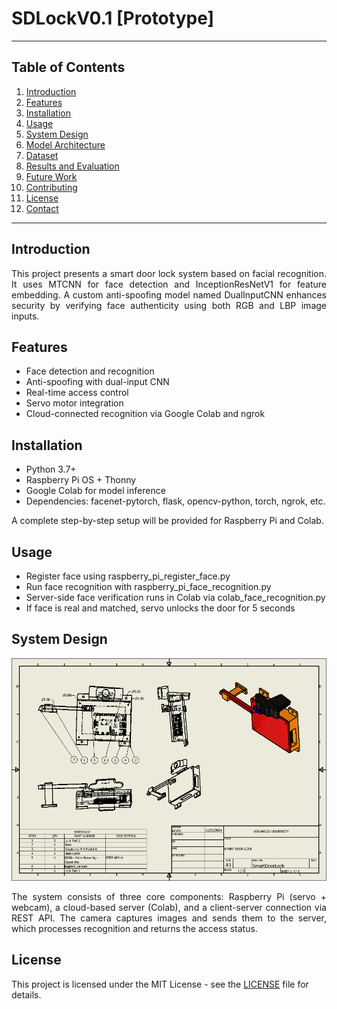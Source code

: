 # SDLockV0.1 [Prototype]
---
## Table of Contents
1. [Introduction](#introduction)
2. [Features](#features)
3. [Installation](#installation)
4. [Usage](#usage)
5. [System Design](#system-design)
6. [Model Architecture](#model-architecture)
7. [Dataset](#dataset)
8. [Results and Evaluation](#results-and-evaluation)
9. [Future Work](#future-work)
10. [Contributing](#contributing)
11. [License](#license)
12. [Contact](#contact)
---
## Introduction
<p align="justify">
This project presents a smart door lock system based on facial recognition. It uses MTCNN for face detection and InceptionResNetV1 for feature embedding. A custom anti-spoofing model named DualInputCNN enhances security by verifying face authenticity using both RGB and LBP image inputs.
</p>

## Features
- Face detection and recognition
- Anti-spoofing with dual-input CNN
- Real-time access control
- Servo motor integration
- Cloud-connected recognition via Google Colab and ngrok

## Installation
- Python 3.7+
- Raspberry Pi OS + Thonny
- Google Colab for model inference
- Dependencies: facenet-pytorch, flask, opencv-python, torch, ngrok, etc.
<p align="justify">
A complete step-by-step setup will be provided for Raspberry Pi and Colab.
</p>

## Usage
- Register face using raspberry_pi_register_face.py
- Run face recognition with raspberry_pi_face_recognition.py
- Server-side face verification runs in Colab via colab_face_recognition.py
- If face is real and matched, servo unlocks the door for 5 seconds

## System Design
<p align="center">
    <img width="1000" src="https://github.com/AlvinOctaH/FRdoorlock-MNV2.3/blob/main/assets/SmartDoorLock.png" alt="result_training_test">
</p>
<p align="justify">
The system consists of three core components: Raspberry Pi (servo + webcam), a cloud-based server (Colab), and a client-server connection via REST API. The camera captures images and sends them to the server, which processes recognition and returns the access status.
</p>

## License
This project is licensed under the MIT License - see the [LICENSE](LICENSE) file for details.
